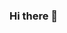 ### Hi there 👋

<!--
**folayemiakinmade/folayemiakinmade** is a ✨ _special_ ✨ repository because its `README.md` (this file) appears on your GitHub profile.

Here are some ideas to get you started:

- 🔭 I’m currently working on understanding github
- 🌱 I’m currently learning github
- 👯 I’m looking to collaborate on github
- 🤔 I’m looking for help with github
